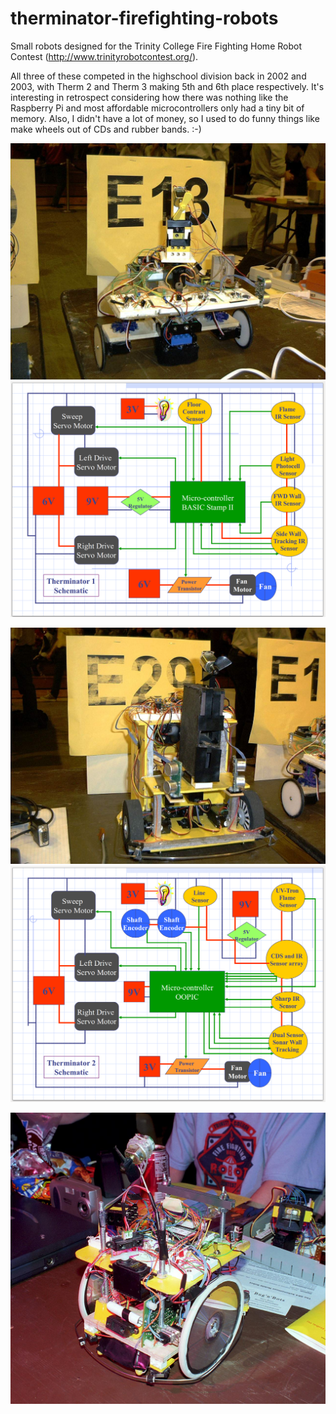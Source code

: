 # therminator-firefighting-robots
Small robots designed for the Trinity College Fire Fighting Home Robot Contest (http://www.trinityrobotcontest.org/).

All three of these competed in the highschool division back in 2002 and 2003, with Therm 2 and Therm 3 making 5th and 6th place respectively. It's interesting in retrospect considering how there was nothing like the Raspberry Pi and most affordable microcontrollers only had a tiny bit of memory. Also, I didn't have a lot of money, so I used to do funny things like make wheels out of CDs and rubber bands. :-)

![Therminator 1 Robot](https://github.com/RyanDellana/therminator-firefighting-robots/blob/master/Therminator1.jpg)
![Therminator 1 Schematic](https://github.com/RyanDellana/therminator-firefighting-robots/blob/master/Therminator1_schematic.png)


![Therminator 2 Robot](https://github.com/RyanDellana/therminator-firefighting-robots/blob/master/Therminator2.jpg)
![Therminator 2 Schematic](https://github.com/RyanDellana/therminator-firefighting-robots/blob/master/Therminator2_schematic.png)


![Therminator 3 Robot](https://github.com/RyanDellana/therminator-firefighting-robots/blob/master/Therminator_3.jpg)

